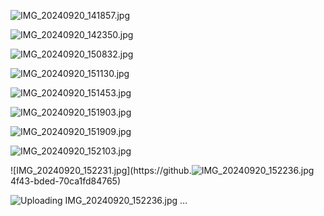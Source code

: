 ![IMG_20240920_141857.jpg](https://github.com/user-attachments/assets/ccead142-b178-44cd-97e8-494a47f6f08c)

![IMG_20240920_142350.jpg](https://github.com/user-attachments/assets/86bd3d64-7b1e-4b22-8d5a-3b6632b0a3a5)

![IMG_20240920_150832.jpg](https://github.com/user-attachments/assets/43b27ee9-9bae-48e3-b829-4a7433289088)

![IMG_20240920_151130.jpg](https://github.com/user-attachments/assets/d6886643-867a-4764-8469-ff5383aa054a)

![IMG_20240920_151453.jpg](https://github.com/user-attachments/assets/61c84572-6e30-4a87-9cc9-bc1fe903a901)

![IMG_20240920_151903.jpg](https://github.com/user-attachments/assets/6de916cd-f9cb-4682-bd9f-7b043f3fb40c)

![IMG_20240920_151909.jpg](https://github.com/user-attachments/assets/e2204d96-8a1b-4958-a7bd-005e8192bb35)

![IMG_20240920_152103.jpg](https://github.com/user-attachments/assets/003c463e-d99b-49e6-9bd4-7d975a93bbdc)

![IMG_20240920_152231.jpg](https://github.![IMG_20240920_152236.jpg](https://github.com/user-attachments/assets/62660733-1eec-4dbc-982a-e99a6405214a)
4f43-bded-70ca1fd84765)

![Uploading IMG_20240920_152236.jpg …]()

